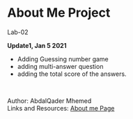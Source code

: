 # About Me Project
Lab-02

**Update1, Jan 5 2021**
* Adding Guessing number game
* adding multi-answer question
* adding the total score of the answers.
<br>

Author: AbdalQader Mhemed
<br>
Links and Resources:
[About me Page](https://otator.github.io/course-201/)